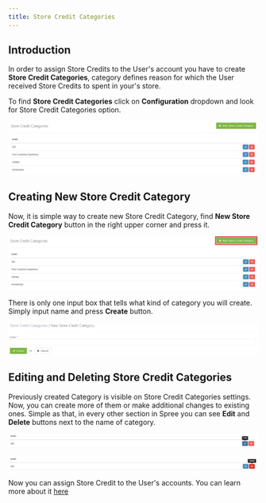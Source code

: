 ```yaml
---
title: Store Credit Categories
---
```


## Introduction

In order to assign Store Credits to the User's account you have to create **Store Credit Categories**, category defines reason for which the User received Store Credits to spent in your's store.

To find **Store Credit Categories** click on **Configuration** dropdown and look for Store Credit Categories option.

![Store Credit Categories](../../../images/user/config/store_credit_categories.jpg)

## Creating New Store Credit Category

Now, it is simple way to create new Store Credit Category, find **New Store Credit Category** button in the right upper corner and press it.

![New SC Category](../../../images/user/config/new_sc_category.jpg)

There is only one input box that tells what kind of category you will create. Simply input name and press **Create** button.

![New SC Category Name](../../../images/user/config/new_sc_category_name.jpg)

## Editing and Deleting Store Credit Categories

Previously created Category is visible on Store Credit Categories settings. Now, you can create more of them or make additional changes to existing ones.
Simple as that, in every other section in Spree you can see **Edit** and **Delete** buttons next to the name of category.

![Category Edit](../../../images/user/config/category_edit_icon.jpg)

![Category Delete](../../../images/user/config/category_delete_icon.jpg)

Now you can assign Store Credit to the User's accounts. You can learn more about it [here](editing_users)